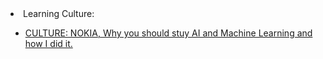 <html>
<body>
<li>Learning Culture:</li>
	<ul>
		<li><a href="https://www.nokia.com/en_int/blog/study-ai-machine-learning">CULTURE: NOKIA, Why you should stuy AI and Machine Learning and how I did it.</a></li>
	</ul>
  
  </body>
  </html>
